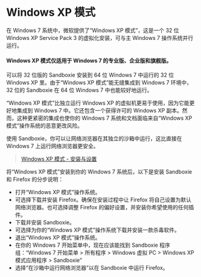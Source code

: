 # Windows XP 模式

在 Windows 7 系统中，微软提供了“Windows XP 模式”，这是一个 32 位 Windows XP Service Pack 3 的虚拟化安装，可与主 Windows 7 操作系统并行运行。

#### Windows XP 模式仅适用于 Windows 7 的专业版、企业版和旗舰版。

可以将 32 位版的 Sandboxie 安装到 64 位 Windows 7 中运行的 32 位 Windows XP 里。由于“Windows XP 模式”能无缝集成到 Windows 7 环境中，32 位的 Sandboxie 在 64 位 Windows 7 中也能较好地运行。

“Windows XP 模式”比独立运行 Windows XP 的虚拟机更易于使用，因为它能更好地集成到 Windows 7 中。它还包含一个获得许可的 Windows XP 副本。然而，这种更紧密的集成也使你的 Windows 7 系统和文档面临来自“Windows XP 模式”操作系统的恶意更改风险。

使用 Sandboxie，你可以让网络浏览器在其独立的沙箱中运行，这比直接在 Windows 7 上运行网络浏览器更安全。

> [Windows XP 模式 - 安装与设置](https://www.sevenforums.com/tutorials/8247-windows-xp-mode-install-setup.html)

将“Windows XP 模式”安装到你的 Windows 7 系统后，以下是安装 Sandboxie 和 Firefox 的分步说明：

* 打开“Windows XP 模式”操作系统。
* 可选择下载并安装 Firefox。确保在安装过程中让 Firefox 将自己设置为默认网络浏览器。也可选择调整 Firefox 的偏好设置，并安装你希望使用的任何插件。
* 下载并安装 Sandboxie。
* 可选择为你的“Windows XP 模式”操作系统下载并安装一款杀毒软件。
* 退出“Windows XP 模式”操作系统。
* 在你的 Windows 7 开始菜单中，现在应该能找到 Sandboxie 程序组：“Windows 7 开始菜单 > 所有程序 > Windows 虚拟 PC > Windows XP 模式应用程序 > Sandboxie”
* 选择“在沙箱中运行网络浏览器”以在 Sandboxie 中运行 Firefox。
